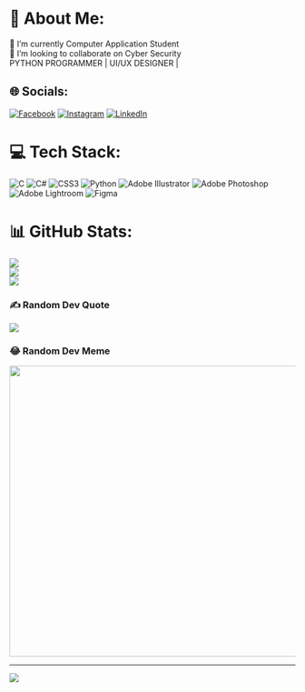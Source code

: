 # 💫 About Me:
🔭 I’m currently Computer Application Student<br>👯 I’m looking to collaborate on Cyber Security<br>PYTHON PROGRAMMER | UI/UX DESIGNER |


## 🌐 Socials:
[![Facebook](https://img.shields.io/badge/Facebook-%231877F2.svg?logo=Facebook&logoColor=white)](https://facebook.com/toneymanjhi) [![Instagram](https://img.shields.io/badge/Instagram-%23E4405F.svg?logo=Instagram&logoColor=white)](https://instagram.com/toneymanjhi) [![LinkedIn](https://img.shields.io/badge/LinkedIn-%230077B5.svg?logo=linkedin&logoColor=white)](https://linkedin.com/in/toneymanjhi) 

# 💻 Tech Stack:
![C](https://img.shields.io/badge/c-%2300599C.svg?style=for-the-badge&logo=c&logoColor=white) ![C#](https://img.shields.io/badge/c%23-%23239120.svg?style=for-the-badge&logo=c-sharp&logoColor=white) ![CSS3](https://img.shields.io/badge/css3-%231572B6.svg?style=for-the-badge&logo=css3&logoColor=white) ![Python](https://img.shields.io/badge/python-3670A0?style=for-the-badge&logo=python&logoColor=ffdd54) ![Adobe Illustrator](https://img.shields.io/badge/adobeillustrator-%23FF9A00.svg?style=for-the-badge&logo=adobeillustrator&logoColor=white) ![Adobe Photoshop](https://img.shields.io/badge/adobephotoshop-%2331A8FF.svg?style=for-the-badge&logo=adobephotoshop&logoColor=white) ![Adobe Lightroom](https://img.shields.io/badge/Adobe%20Lightroom-31A8FF.svg?style=for-the-badge&logo=Adobe%20Lightroom&logoColor=white) 	![Figma](https://img.shields.io/badge/figma-%23F24E1E.svg?style=for-the-badge&logo=figma&logoColor=white)
# 📊 GitHub Stats:
![](https://github-readme-stats.vercel.app/api?username=toneymanjhi&theme=dark&hide_border=false&include_all_commits=false&count_private=false)<br/>
![](https://github-readme-streak-stats.herokuapp.com/?user=toneymanjhi&theme=dark&hide_border=false)<br/>
![](https://github-readme-stats.vercel.app/api/top-langs/?username=toneymanjhi&theme=dark&hide_border=false&include_all_commits=false&count_private=false&layout=compact)

### ✍️ Random Dev Quote
![](https://quotes-github-readme.vercel.app/api?type=horizontal&theme=radical)

### 😂 Random Dev Meme
<img src="https://random-memer.herokuapp.com/" width="512px"/>

---
[![](https://visitcount.itsvg.in/api?id=toneymanjhi&icon=0&color=0)](https://visitcount.itsvg.in)

